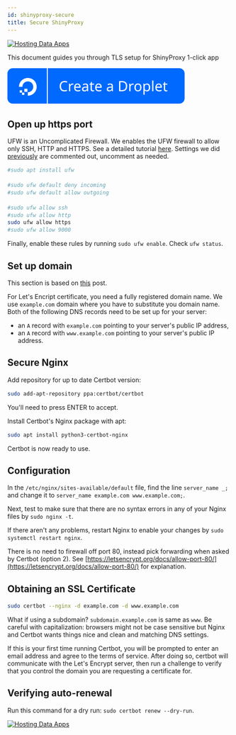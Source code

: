 ```yaml
---
id: shinyproxy-secure
title: Secure ShinyProxy
---
```


[![Hosting Data Apps](https://hub.analythium.io/assets/marks/hosting-banner-2.jpg)](https://hosting.analythium.io/?utm_source=as-hub&utm_medium=web&utm_campaign=evergreen)

This document guides you through TLS setup for ShinyProxy 1-click app

[![DO button](https://raw.githubusercontent.com/analythium/shinyproxy-1-click/master/digitalocean/images/do-btn-blue.svg)](https://marketplace.digitalocean.com/apps/shinyproxy?refcode=a8041699739d)

## Open up https port

UFW is an Uncomplicated Firewall.
We enables the UFW firewall to allow only SSH, HTTP and HTTPS.
See a detailed tutorial [here](https://www.digitalocean.com/community/tutorials/how-to-set-up-a-firewall-with-ufw-on-ubuntu-20-04).
Settings we did [previously](shinyproxy-setup) are commented out, uncomment
as needed.

```bash
#sudo apt install ufw

#sudo ufw default deny incoming
#sudo ufw default allow outgoing

#sudo ufw allow ssh
#sudo ufw allow http
sudo ufw allow https
#sudo ufw allow 9000
```

Finally, enable these rules by running `sudo ufw enable`.
Check `ufw status`.

## Set up domain

This section is based on [this](https://www.digitalocean.com/community/tutorials/how-to-secure-nginx-with-let-s-encrypt-on-ubuntu-18-04)
post.

For Let's Encript certificate, you need a fully registered domain name.
We use `example.com` domain where you have to substitute you domain name.
Both of the following DNS records need to be set up for your server:

* an `A` record with `example.com` pointing to your server's public IP address,
* an `A` record with `www.example.com` pointing to your server's public IP address.

## Secure Nginx

Add repository for up to date Certbot version:

```bash
sudo add-apt-repository ppa:certbot/certbot
```

You'll need to press ENTER to accept.

Install Certbot's Nginx package with apt:

```bash
sudo apt install python3-certbot-nginx
```

Certbot is now ready to use.

## Configuration

In the `/etc/nginx/sites-available/default` file,
find the line `server_name _;` and change it to
`server_name example.com www.example.com;`.

Next, test to make sure that there are no syntax errors in any of your Nginx files by
`sudo nginx -t`.

If there aren't any problems, restart Nginx to enable your changes by
`sudo systemctl restart nginx`.

There is no need to firewall off port 80, instead pick forwarding when asked by Certbot (option 2).
See [https://letsencrypt.org/docs/allow-port-80/](https://letsencrypt.org/docs/allow-port-80/) for explanation.

## Obtaining an SSL Certificate

```bash
sudo certbot --nginx -d example.com -d www.example.com
```

What if using a subdomain? `subdomain.example.com` is same as `www`.
Be careful with capitalization: browsers might not be case sensitive but
Nginx and Certbot wants things nice and clean and matching DNS settings.

If this is your first time running Certbot, you will be prompted to enter an
email address and agree to the terms of service. After doing so, certbot will
communicate with the Let's Encrypt server, then run a challenge to verify that
you control the domain you are requesting a certificate for.

## Verifying auto-renewal

Run this command for a dry run: `sudo certbot renew --dry-run`.

[![Hosting Data Apps](https://hub.analythium.io/assets/marks/hosting-banner-2.jpg)](https://hosting.analythium.io/?utm_source=as-hub&utm_medium=web&utm_campaign=evergreen)
